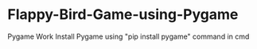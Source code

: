 # Flappy-Bird-Game-using-Pygame
Pygame Work
Install Pygame using "pip install pygame" command in cmd 
